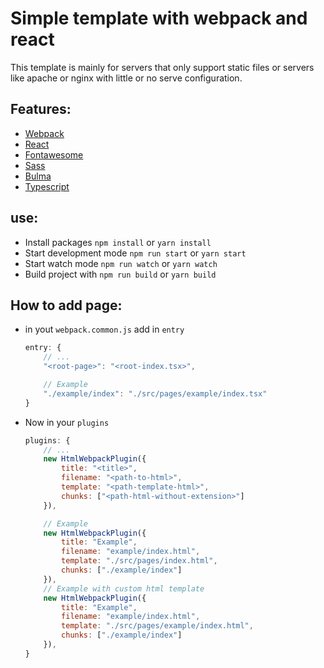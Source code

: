 # Simple template with webpack and react

This template is mainly for servers that only support static files or servers like apache or nginx with little or no serve configuration.

## Features:

* [Webpack](https://webpack.js.org/)
* [React](https://react.dev/)
* [Fontawesome](https://fontawesome.com/)
* [Sass](https://sass-lang.com/)
* [Bulma](https://bulma.io/)
* [Typescript](https://www.typescriptlang.org/)

## use:

* Install packages `npm install` or `yarn install`
* Start development mode `npm run start` or `yarn start`
* Start watch mode `npm run watch` or `yarn watch`
* Build project with `npm run build` or `yarn build`

## How to add page:

* in yout `webpack.common.js` add in `entry` 

    ```javascript
    entry: {
        // ...
        "<root-page>": "<root-index.tsx>",

        // Example
        "./example/index": "./src/pages/example/index.tsx"
    }
    ```
* Now in your `plugins`

    ```javascript
    plugins: {
        // ...
        new HtmlWebpackPlugin({
            title: "<title>",
            filename: "<path-to-html>",
            template: "<path-template-html>",
            chunks: ["<path-html-without-extension>"]
        }),

        // Example
        new HtmlWebpackPlugin({
            title: "Example",
            filename: "example/index.html",
            template: "./src/pages/index.html",
            chunks: ["./example/index"]
        }),
        // Example with custom html template
        new HtmlWebpackPlugin({
            title: "Example",
            filename: "example/index.html",
            template: "./src/pages/example/index.html",
            chunks: ["./example/index"]
        }),
    }
    ```